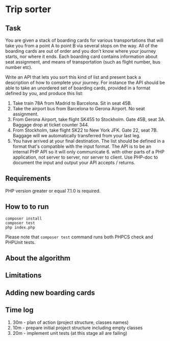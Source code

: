 # Trip sorter

## Task

You are given a stack of boarding cards for various transportations that will take you from a point A to point B via several stops on the way. All of the boarding cards are out of order and you don't know where your journey starts, nor where it ends. Each boarding card contains information about seat assignment, and means of transportation (such as flight number, bus number etc).

Write an API that lets you sort this kind of list and present back a description of how to complete your journey. For instance the API should be able to take an unordered set of boarding cards, provided in a format defined by you, and produce this list:

1. Take train 78A from Madrid to Barcelona. Sit in seat 45B.
2. Take the airport bus from Barcelona to Gerona Airport. No seat assignment.
3. From Gerona Airport, take flight SK455 to Stockholm. Gate 45B, seat 3A. Baggage drop at ticket counter 344.
4. From Stockholm, take flight SK22 to New York JFK. Gate 22, seat 7B. Baggage will we automatically transferred from your last leg.
5. You have arrived at your final destination. The list should be defined in a format that's compatible with the input format. The API is to be an internal PHP API so it will only communicate 6. with other parts of a PHP application, not server to server, nor server to client. Use PHP-doc to document the input and output your API accepts / returns.

## Requirements

PHP version greater or equal 7.1.0 is required.

## How to to run

```
composer install
composer test
php index.php
```

Please note that `composer test` command runs both PHPCS check and PHPUnit tests.

## About the algorithm

## Limitations

## Adding new boarding cards

## Time log

1. 30m - plan of action (project structure, classes names)
2. 10m - prepare initial project structure including empty classes
3. 20m - implement unit tests (at this stage all are failing)

